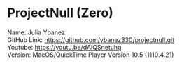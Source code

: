 # ProjectNull (Zero)
Name: Julia Ybanez </br>
GitHub Link: https://github.com/ybanez330/projectnull.git </br>
Youtube: https://youtu.be/dAlQSnetuhg </br>
Version: MacOS/QuickTime Player Version 10.5 (1110.4.21)
